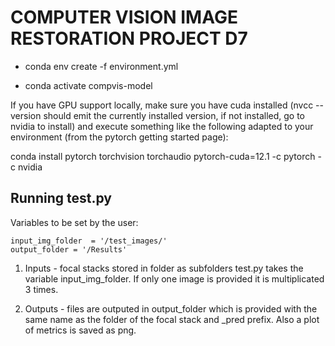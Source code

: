 # COMPUTER VISION IMAGE RESTORATION PROJECT D7


- conda env create -f environment.yml

- conda activate compvis-model

If you have GPU support locally, make sure you have cuda installed 
(nvcc --version should emit the currently installed version, if not installed, go to nvidia to install)
and execute something like the following adapted to your environment
(from the pytorch getting started page):

conda install pytorch torchvision torchaudio pytorch-cuda=12.1 -c pytorch -c nvidia


## Running test.py 

Variables to be set by the user:

    
  
    input_img_folder  = '/test_images/'
    output_folder = '/Results'
    
1. Inputs - focal stacks stored in folder as subfolders test.py takes the variable input_img_folder. If only one image is provided it is multiplicated 3 times.

3. Outputs - files are outputed in output_folder which is provided with the same name as the folder of the focal stack and _pred prefix. Also a plot of metrics is saved as png.

